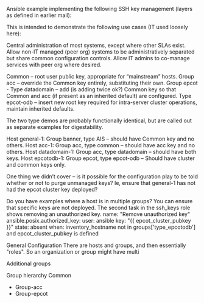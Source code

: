 Ansible example implementing the following SSH key management (layers as defined in earlier mail):
 
This is intended to demonstrate the following use cases (IT used loosely here):
 
Central administration of most systems, except where other SLAs exist.  Allow non-IT managed (peer org) systems to be administratively separated but share common configuration controls.  Allow IT admins to co-manage services with peer org where desired.

Common – root user public key, appropriate for “mainstream” hosts.
Group acc – override the Common key entirely, substituting their own.
Group epcot - 
Type datadomain – add (is adding twice ok?) Common key so that Common and acc (if present as an inherited default) are configured. 
Type epcot-odb – insert new root key required for intra-server cluster operations, maintain inherited defaults.

The two type demos are probably functionally identical, but are called out as separate examples for digestability.
 
Host general-1: Group banner, type AIS – should have Common key and no others.
Host acc-1:  Group acc, type common – should have acc key and no others.
Host datadomain-1:  Group acc, type datadomain – should have both keys.
Host epcotodb-1: Group epcot, type epcot-odb – Should have cluster and common keys only.
 
One thing we didn’t cover – is it possible for the configuration play to be told whether or not to purge unmanaged keys?  Ie, ensure that general-1 has not had the epcot cluster key deployed?
 
<TR> Do you have examples where a host is in multiple groups?

<TR> You can ensure that specific keys are not deployed. The second task  in the ssh_keys role shows removing an unauthorized key.
 name: "Remove unauthorized key"
  ansible.posix.authorized_key:
    user: ansible
    key: "{{ epcot_cluster_pubkey }}"
    state: absent
  when: inventory_hostname not in groups['type_epcotodb'] and epcot_cluster_pubkey is defined


General Configuration
There are hosts and groups, and then essentially "roles". So an organization or group might have multi


Additional groups




Group hierarchy
Common
  - Group-acc
  - Group-epcot